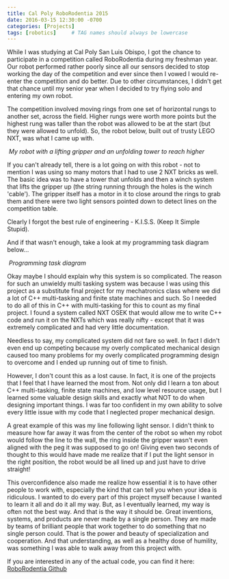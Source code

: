 ```yaml
---
title: Cal Poly RoboRodentia 2015
date: 2016-03-15 12:30:00 -0700
categories: [Projects]
tags: [robotics]     # TAG names should always be lowercase
---
```


While I was studying at Cal Poly San Luis Obispo, I got the chance to participate in a competition called RoboRodentia during my freshman year. Our robot performed rather poorly since all our sensors decided to stop working the day of the competition and ever since then I vowed I would re-enter the competition and do better. Due to other circumstances, I didn't get that chance until my senior year when I decided to try flying solo and entering my own robot.

The competition involved moving rings from one set of horizontal rungs to another set, across the field. Higher rungs were worth more points but the highest rung was taller than the robot was allowed to be at the start (but they were allowed to unfold). So, the robot below, built out of trusty LEGO NXT, was what I came up with.

![]()
_My robot with a lifting gripper and an unfolding tower to reach higher_

If you can't already tell, there is a lot going on with this robot - not to mention I was using so many motors that I had to use 2 NXT bricks as well. The basic idea was to have a tower that unfolds and then a winch system that lifts the gripper up (the string running through the holes is the winch 'cable'). The gripper itself has a motor in it to close around the rings to grab them and there were two light sensors pointed down to detect lines on the competition table. 

Clearly I forgot the best rule of engineering - K.I.S.S. (Keep It Simple Stupid).

And if that wasn't enough, take a look at my programming task diagram below...

![]()
_Programming task diagram_ 

Okay maybe I should explain why this system is so complicated. The reason for such an unwieldy multi tasking system was because I was using this project as a substitute final project for my mechatronics class where we did a lot of C++ multi-tasking and finite state machines and such. So I needed to do all of this in C++ with multi-tasking for this to count as my final project. I found a system called NXT OSEK that would allow me to write C++ code and run it on the NXTs which was really nifty - except that it was extremely complicated and had very little documentation.

Needless to say, my complicated system did not fare so well. In fact I didn't even end up competing because my overly complicated mechanical design caused too many problems for my overly complicated programming design to overcome and I ended up running out of time to finish.

However, I don't count this as a lost cause. In fact, it is one of the projects that I feel that I have learned the most from. Not only did I learn a ton about C++ multi-tasking, finite state machines, and low level resource usage, but I learned some valuable design skills and exactly what NOT to do when designing important things. I was far too confident in my own ability to solve every little issue with my code that I neglected proper mechanical design.

A great example of this was my line following light sensor. I didn't think to measure how far away it was from the center of the robot so when my robot would follow the line to the wall, the ring inside the gripper wasn't even aligned with the peg it was supposed to go on! Giving even two seconds of thought to this would have made me realize that if I put the light sensor in the right position, the robot would be all lined up and just have to drive straight!

This overconfidence also made me realize how essential it is to have other people to work with, especially the kind that can tell you when your idea is ridiculous. I wanted to do every part of this project myself because I wanted to learn it all and do it all my way. But, as I eventually learned, my way is often not the best way. And that is the way it should be. Great inventions, systems, and products are never made by a single person. They are made by teams of brilliant people that work together to do something that no single person could. That is the power and beauty of specialization and cooperation. And that understanding, as well as a healthy dose of humility, was something I was able to walk away from this project with.


If you are interested in any of the actual code, you can find it here: [RoboRodentia Github](https://github.com/BaucomRobotics/RoboRodentia)